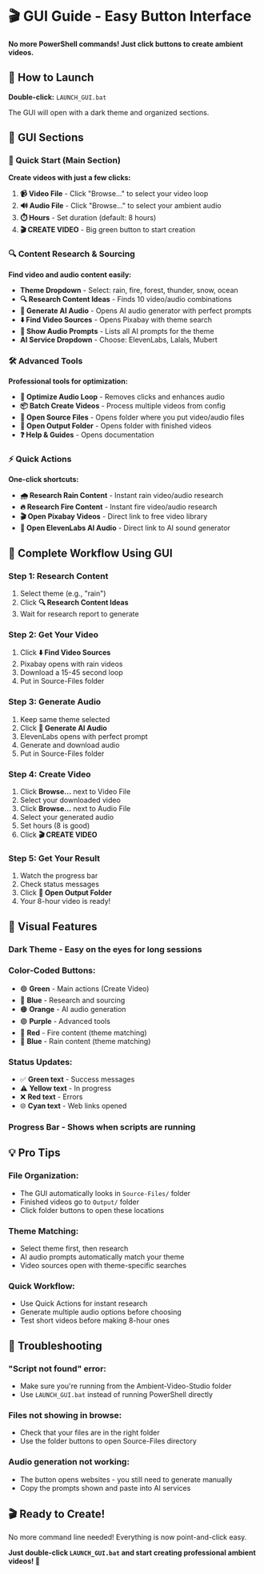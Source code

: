 # 🎬 GUI Guide - Easy Button Interface

**No more PowerShell commands! Just click buttons to create ambient videos.**

## 🚀 **How to Launch**

**Double-click:** `LAUNCH_GUI.bat`

The GUI will open with a dark theme and organized sections.

## 📱 **GUI Sections**

### **🚀 Quick Start (Main Section)**
**Create videos with just a few clicks:**

1. **📹 Video File** - Click "Browse..." to select your video loop
2. **🔊 Audio File** - Click "Browse..." to select your ambient audio  
3. **⏱️ Hours** - Set duration (default: 8 hours)
4. **🎬 CREATE VIDEO** - Big green button to start creation

### **🔍 Content Research & Sourcing**
**Find video and audio content easily:**

- **Theme Dropdown** - Select: rain, fire, forest, thunder, snow, ocean
- **🔍 Research Content Ideas** - Finds 10 video/audio combinations
- **🎵 Generate AI Audio** - Opens AI audio generator with perfect prompts
- **⬇️ Find Video Sources** - Opens Pixabay with theme search
- **📝 Show Audio Prompts** - Lists all AI prompts for the theme
- **AI Service Dropdown** - Choose: ElevenLabs, Lalals, Mubert

### **🛠️ Advanced Tools**  
**Professional tools for optimization:**

- **🔧 Optimize Audio Loop** - Removes clicks and enhances audio
- **📦 Batch Create Videos** - Process multiple videos from config
- **📁 Open Source Files** - Opens folder where you put video/audio files
- **📁 Open Output Folder** - Opens folder with finished videos
- **❓ Help & Guides** - Opens documentation

### **⚡ Quick Actions**
**One-click shortcuts:**

- **🌧️ Research Rain Content** - Instant rain video/audio research
- **🔥 Research Fire Content** - Instant fire video/audio research  
- **🎬 Open Pixabay Videos** - Direct link to free video library
- **🎵 Open ElevenLabs AI Audio** - Direct link to AI sound generator

## 🎯 **Complete Workflow Using GUI**

### **Step 1: Research Content**
1. Select theme (e.g., "rain")
2. Click **🔍 Research Content Ideas**
3. Wait for research report to generate

### **Step 2: Get Your Video**
1. Click **⬇️ Find Video Sources**
2. Pixabay opens with rain videos
3. Download a 15-45 second loop
4. Put in Source-Files folder

### **Step 3: Generate Audio**  
1. Keep same theme selected
2. Click **🎵 Generate AI Audio**
3. ElevenLabs opens with perfect prompt
4. Generate and download audio
5. Put in Source-Files folder

### **Step 4: Create Video**
1. Click **Browse...** next to Video File
2. Select your downloaded video
3. Click **Browse...** next to Audio File
4. Select your generated audio
5. Set hours (8 is good)
6. Click **🎬 CREATE VIDEO**

### **Step 5: Get Your Result**
1. Watch the progress bar
2. Check status messages
3. Click **📁 Open Output Folder**
4. Your 8-hour video is ready!

## 🎨 **Visual Features**

### **Dark Theme** - Easy on the eyes for long sessions
### **Color-Coded Buttons:**
- 🟢 **Green** - Main actions (Create Video)
- 🔵 **Blue** - Research and sourcing  
- 🟠 **Orange** - AI audio generation
- 🟣 **Purple** - Advanced tools
- 🔴 **Red** - Fire content (theme matching)
- 🔵 **Blue** - Rain content (theme matching)

### **Status Updates:**
- ✅ **Green text** - Success messages
- ⚠️ **Yellow text** - In progress
- ❌ **Red text** - Errors  
- 🌐 **Cyan text** - Web links opened

### **Progress Bar** - Shows when scripts are running

## 💡 **Pro Tips**

### **File Organization:**
- The GUI automatically looks in `Source-Files/` folder
- Finished videos go to `Output/` folder
- Click folder buttons to open these locations

### **Theme Matching:**
- Select theme first, then research
- AI audio prompts automatically match your theme
- Video sources open with theme-specific searches

### **Quick Workflow:**
- Use Quick Actions for instant research
- Generate multiple audio options before choosing
- Test short videos before making 8-hour ones

## 🚨 **Troubleshooting**

### **"Script not found" error:**
- Make sure you're running from the Ambient-Video-Studio folder
- Use `LAUNCH_GUI.bat` instead of running PowerShell directly

### **Files not showing in browse:**
- Check that your files are in the right folder
- Use the folder buttons to open Source-Files directory

### **Audio generation not working:**  
- The button opens websites - you still need to generate manually
- Copy the prompts shown and paste into AI services

## 🎬 **Ready to Create!**

No more command line needed! Everything is now point-and-click easy. 

**Just double-click `LAUNCH_GUI.bat` and start creating professional ambient videos! 🚀**